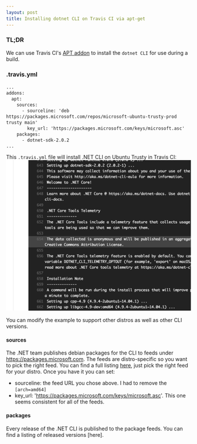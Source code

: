 ```yaml
---
layout: post
title: Installing dotnet CLI on Travis CI via apt-get
---
```


### TL;DR
We can use Travis CI's [APT addon](https://docs.travis-ci.com/user/installing-dependencies/#Installing-Packages-with-the-APT-Addon) to install the `dotnet CLI` for use during a build.

### .travis.yml
```
...
addons:
  apt:
    sources:
      - sourceline: 'deb https://packages.microsoft.com/repos/microsoft-ubuntu-trusty-prod trusty main'
        key_url: 'https://packages.microsoft.com/keys/microsoft.asc'
    packages:
      - dotnet-sdk-2.0.2
...
```

This `.travis.yml` file will install .NET CLI on Ubuntu Trusty in Travis CI:
![dotnet CLI installing in Travis CI](https://github.com/TheRealPiotrP/TheRealPiotrP.github.io/blob/master/images/Screen%20Shot%202017-11-06%20at%2011.55.35%20PM.png)

You can modify the example to support other distros as well as other CLI versions.

#### sources
The .NET team publishes debian packages for the CLI to feeds under https://packages.microsoft.com. The feeds are distro-specific so you want to pick the right feed. You can find a full listing [here](https://www.microsoft.com/net/learn/get-started/linuxubuntu), just pick the right feed for your distro. Once you have it you can set:
 - sourceline: the feed URL you chose above. I had to remove the `[arch=amd64]`
 - key_url: 'https://packages.microsoft.com/keys/microsoft.asc'. This one seems consistent for all of the feeds.

#### packages
Every release of the .NET CLI is published to the package feeds. You can find a listing of released versions [here].
